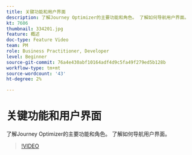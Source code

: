 ```yaml
---
title: 关键功能和用户界面
description: 了解Journey Optimizer的主要功能和角色。 了解如何导航用户界面。
kt: 7606
thumbnail: 334201.jpg
feature: 概述
doc-type: Feature Video
team: PM
role: Business Practitioner, Developer
level: Beginner
source-git-commit: 76a4e430abf10164adf4d9c5fa49f279ed5b128b
workflow-type: tm+mt
source-wordcount: '43'
ht-degree: 2%

---
```



# 关键功能和用户界面

了解Journey Optimizer的主要功能和角色。 了解如何导航用户界面。

>[!VIDEO](https://video.tv.adobe.com/v/334201?quality=12)
